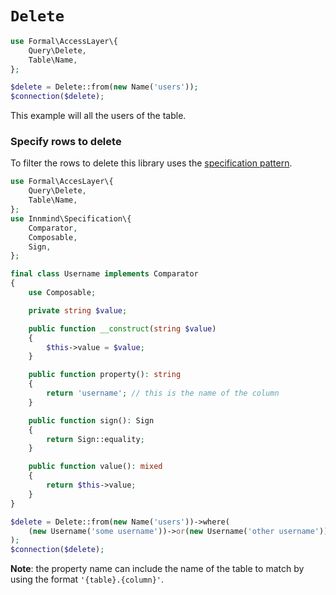 # `Delete`

```php
use Formal\AccessLayer\{
    Query\Delete,
    Table\Name,
};

$delete = Delete::from(new Name('users'));
$connection($delete);
```

This example will all the users of the table.

### Specify rows to delete

To filter the rows to delete this library uses the [specification pattern](https://github.com/innmind/specification).

```php
use Formal\AccesLayer\{
    Query\Delete,
    Table\Name,
};
use Innmind\Specification\{
    Comparator,
    Composable,
    Sign,
};

final class Username implements Comparator
{
    use Composable;

    private string $value;

    public function __construct(string $value)
    {
        $this->value = $value;
    }

    public function property(): string
    {
        return 'username'; // this is the name of the column
    }

    public function sign(): Sign
    {
        return Sign::equality;
    }

    public function value(): mixed
    {
        return $this->value;
    }
}

$delete = Delete::from(new Name('users'))->where(
    (new Username('some username'))->or(new Username('other username')),
);
$connection($delete);
```

**Note**: the property name can include the name of the table to match by using the format `'{table}.{column}'`.
